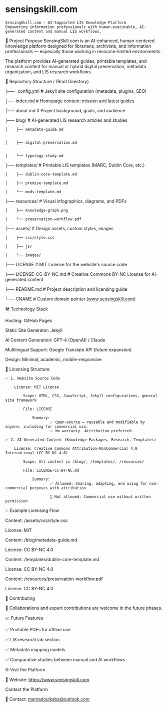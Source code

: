 # sensingskill.com
    SensingSkill.com — AI-Supported LIS Knowledge Platform
    Empowering information professionals with human-executable, AI-generated content and manual LIS workflows.
🚀 Project Purpose
        SensingSkill.com is an AI-enhanced, human-centered knowledge platform designed for librarians, archivists, and information professionals — especially those working in resource-limited environments.

The platform provides AI-generated guides, printable templates, and research content for manual or hybrid digital preservation, metadata organization, and LIS research workflows.



📂 Repository Structure
/ (Root Directory)

├── _config.yml                   # Jekyll site configuration (metadata, plugins, SEO)


├── index.md                      # Homepage content: mission and latest guides


├── about.md                      # Project background, goals, and audience


├── blog/                         # AI-generated LIS research articles and studies


    │    ├── metadata-guide.md


    │    ├── digital-preservation.md


    │    └── typology-study.md


├── templates/                    # Printable LIS templates (MARC, Dublin Core, etc.)


    │    ├── dublin-core-template.md

    │    ├── premise-template.md

    │    └── mods-template.md

├── resources/                    # Visual infographics, diagrams, and PDFs

    │    ├── knowledge-graph.png

    │    └── preservation-workflow.pdf

├── assets/                       # Design assets, custom styles, images

    │    ├── css/style.css

    │    ├── js/

    │    └── images/

├── LICENSE                       # MIT License for the website's source code

├── LICENSE-CC-BY-NC.md           # Creative Commons BY-NC License for AI-generated content

├── README.md                     # Project description and licensing guide

└── CNAME                         # Custom domain pointer (www.sensingskill.com)

🛠 Technology Stack

Hosting: GitHub Pages

Static Site Generator: Jekyll

AI Content Generation: GPT-4 (OpenAI) / Claude

Multilingual Support: Google Translate API (future expansion)

Design: Minimal, academic, mobile-responsive

📜 Licensing Structure

    ✅ 1. Website Source Code

        License: MIT License

            Scope: HTML, CSS, JavaScript, Jekyll configurations, general site framework

            File: LICENSE

                Summary: 
                        ✅ Open-source — reusable and modifiable by anyone, including for commercial use.       
                        ✅ No warranty. Attribution preferred.

    ✅ 2. AI-Generated Content (Knowledge Packages, Research, Templates)

        License: Creative Commons Attribution-NonCommercial 4.0 International (CC BY-NC 4.0)

            Scope: All content in /blog/, /templates/, /resources/

            File: LICENSE-CC-BY-NC.md

                Summary: 
                        ✅ Allowed: Sharing, adapting, and using for non-commercial purposes with attribution

                        🚫 Not allowed: Commercial use without written permission

💡 Example Licensing Flow

Content: /assets/css/style.css	                

License: MIT



Content: /blog/metadata-guide.md

License: CC BY-NC 4.0



Content: /templates/dublin-core-template.md

License: CC BY-NC 4.0



Content: /resources/preservation-workflow.pdf	                               

License: CC BY-NC 4.0



🤝 Contributing

🚧 Collaborations and expert contributions are welcome in the future phases.


📈 Future Features

 ✅ Printable PDFs for offline use
 
 ✅ LIS research lab section
 
 ✅ Metadata mapping models
 
 ✅ Comparative studies between manual and AI workflows


🌐 Visit the Platform


🔗 Website: https://www.sensingskill.com


Contact the Platform


📩 Contact: mamadoulkaba@outlook.com



                        
